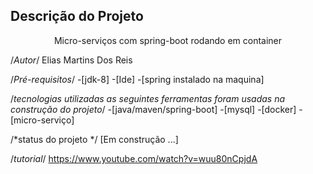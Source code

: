 ## Descrição do Projeto
<p align="center">Micro-serviços com spring-boot rodando em container</p>

/*Autor*/
Elias Martins Dos Reis

/*Pré-requisitos*/
-[jdk-8]
-[Ide]
-[spring instalado na maquina]

/*tecnologias utilizadas as seguintes ferramentas foram usadas na construção do projeto*/
-[java/maven/spring-boot]
-[mysql]
-[docker]
-[micro-serviço]


/*status do projeto */
[Em construção ...]



/*tutorial*/
https://www.youtube.com/watch?v=wuu80nCpjdA